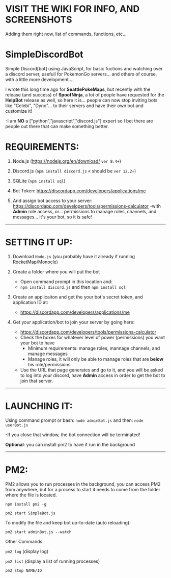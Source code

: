 # VISIT THE WIKI FOR INFO, AND SCREENSHOTS

Adding them right now, list of commands, functions, etc...


# SimpleDiscordBot

Simple Discord[bot] using JavaScript, for basic fuctions and watching over a discord server, usefull for PokemonGo servers... and others of course, with a little more development....

I wrote this long time ago for **SeattlePokeMaps**, but recently with the release (and success) of **SpoofNinja**, a lot of people have requested for the **HelpBot** release as well, so here it is... people can now stop inviting bots like "Celebi", "Dyno"... to their servers and have their own bot and customize it!

-I am **NO** a ["python","javascript","discord.js"] expert so I bet there are people out there that can make something better.

# REQUIREMENTS:

1) Node.js (https://nodejs.org/en/download/ `ver 8.4+`)

2) Discord.js (`npm install discord.js` « should be `ver 12.2+`) 

3) SQLite (`npm install sql`) 

4) Bot Token: https://discordapp.com/developers/applications/me  

5) And assign bot access to your server: https://discordapp.com/developers/tools/permissions-calculator
-with **Admin** role access, or... permissions to manage roles, channels, and messages... it's your bot, so it is safe!

<hr />

# SETTING IT UP:

1. Download `Node.js` (you probably have it already if running RocketMap/Monocle)

2. Create a folder where you will put the bot
   * Open command prompt in this location and:
   * `npm install discord.js` and then `npm install sql`

3. Create an applicaiton and get the your bot's secret token, and application ID at:
   * https://discordapp.com/developers/applications/me 

4. Get your application/bot to join your server by going here:
   * https://discordapp.com/developers/tools/permissions-calculator
   * Check the boxes for whatever level of power (permissions) you want your bot to have
     * Minimum requirements: manage roles, mannage channels, and manage messages
     * Manage roles, it will only be able to manage roles that are **below** his role/permissions
   * Use the URL that page generates and go to it, and you will be asked to log into your discord, have **Admin** access in order to get the bot to join that server.

<hr />

# LAUNCHING IT:

Using command prompt or bash: `node adminBot.js`
and then: `node userBot.js`

-If you close that window, the bot connection will be terminated!

**Optional**: you can install pm2 to have it run in the background

<hr />

# PM2:

PM2 allows you to run processes in the background, you can access PM2 from anywhere, but for a process to start it needs to come from the folder where the file is located.

`npm install pm2 -g`

`pm2 start SimpleBot.js`

To modify the file and keep bot up-to-date (auto reloading):

`pm2 start adminBot.js --watch`

Other Commands:

`pm2 log` (display log)

`pm2 list` (display a list of running processes)

`pm2 stop NAME/ID`
